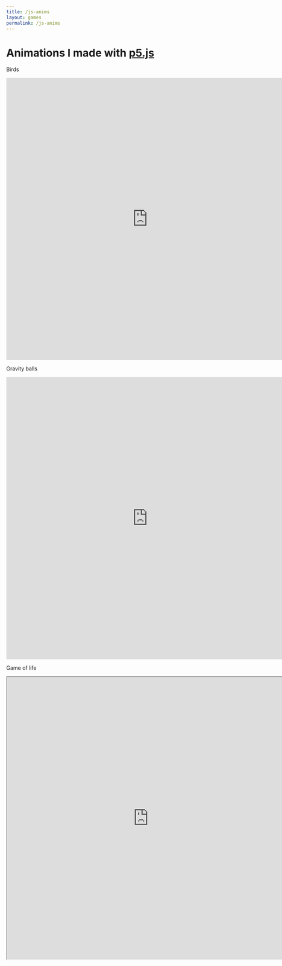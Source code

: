 ```yaml
---
title: /js-anims
layout: games
permalink: /js-anims
---
```


<p><h1>Animations I made with <a href="https://p5js.org/" target="_blank" rel="noopener noreferrer">p5.js</a></h1></p>

<p>Birds</p>

<p><iframe src="https://editor.p5js.org/Plotkine/present/NYcHr4h5V" width="750px" height="750px" frameBorder="0" title="birds"></iframe></p>

<p>Gravity balls</p>

<p><iframe src="https://editor.p5js.org/Plotkine/present/I-eeyxqFo" width="750px" height="750px" frameBorder="0" title="birds"></iframe></p>

<p>Game of life</p>

<p><iframe src="https://editor.p5js.org/Plotkine/present/I0OtMYTba" width="750px" height="750px" frameBorder="1" title="birds"></iframe></p>
